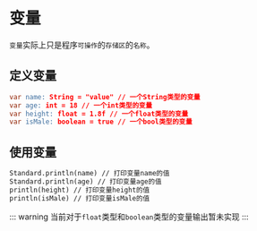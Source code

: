 # 变量

`变量`实际上只是程序`可操作`的`存储区`的`名称`。

## 定义变量

```l
var name: String = "value" // 一个String类型的变量
var age: int = 18 // 一个int类型的变量
var height: float = 1.8f // 一个float类型的变量
var isMale: boolean = true // 一个bool类型的变量
```

## 使用变量

```l
Standard.println(name) // 打印变量name的值
Standard.println(age) // 打印变量age的值
println(height) // 打印变量height的值
println(isMale) // 打印变量isMale的值
```

::: warning
当前对于`float`类型和`boolean`类型的变量输出暂未实现
:::